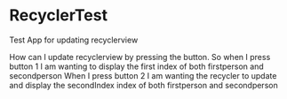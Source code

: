 # RecyclerTest
Test App for updating recyclerview

How can I update recyclerview by pressing the button.
So when I press button 1 I am wanting to display the first index of both firstperson and secondperson
When I press button 2 I am wanting the recycler to update and display the secondIndex index of both firstperson and secondperson
